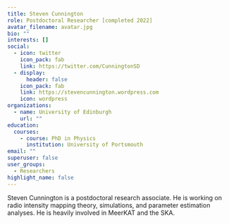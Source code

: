 ```yaml
---
title: Steven Cunnington
role: Postdoctoral Researcher [completed 2022]
avatar_filename: avatar.jpg
bio: ""
interests: []
social:
  - icon: twitter
    icon_pack: fab
    link: https://twitter.com/CunningtonSD
  - display:
      header: false
    icon_pack: fab
    link: https://stevencunnington.wordpress.com
    icon: wordpress
organizations:
  - name: University of Edinburgh
    url: ""
education:
  courses:
    - course: PhD in Physics
      institution: University of Portsmouth
email: ""
superuser: false
user_groups:
  - Researchers
highlight_name: false
---
```

Steven Cunnington is a postdoctoral research associate. He is working on radio intensity mapping theory, simulations, and parameter estimation analyses. He is heavily involved in MeerKAT and the SKA.